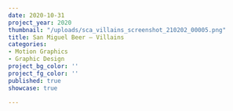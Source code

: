 ```yaml
---
date: 2020-10-31
project_year: 2020
thumbnail: "/uploads/sca_villains_screenshot_210202_00005.png"
title: San Miguel Beer – Villains
categories:
- Motion Graphics
- Graphic Design
project_bg_color: ''
project_fg_color: ''
published: true
showcase: true

---
```

